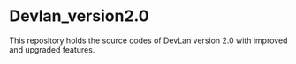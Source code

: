 # Devlan_version2.0
This repository holds the source codes of DevLan version 2.0 with improved and upgraded features.
